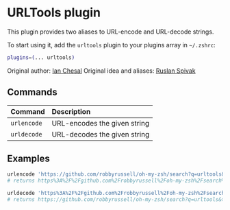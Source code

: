 # URLTools plugin

This plugin provides two aliases to URL-encode and URL-decode strings.

To start using it, add the `urltools` plugin to your plugins array in `~/.zshrc`:

```zsh
plugins=(... urltools)
```

Original author: [Ian Chesal](https://github.com/ianchesal)
Original idea and aliases: [Ruslan Spivak](https://ruslanspivak.wordpress.com/2010/06/02/urlencode-and-urldecode-from-a-command-line/)

## Commands

| Command     | Description                  |
| :---------- | :--------------------------- |
| `urlencode` | URL-encodes the given string |
| `urldecode` | URL-decodes the given string |

## Examples

```zsh
urlencode 'https://github.com/robbyrussell/oh-my-zsh/search?q=urltools&type=Code'
# returns https%3A%2F%2Fgithub.com%2Frobbyrussell%2Foh-my-zsh%2Fsearch%3Fq%3Durltools%26type%3DCode

urldecode 'https%3A%2F%2Fgithub.com%2Frobbyrussell%2Foh-my-zsh%2Fsearch%3Fq%3Durltools%26type%3DCode'
# returns https://github.com/robbyrussell/oh-my-zsh/search?q=urltools&type=Code
```
